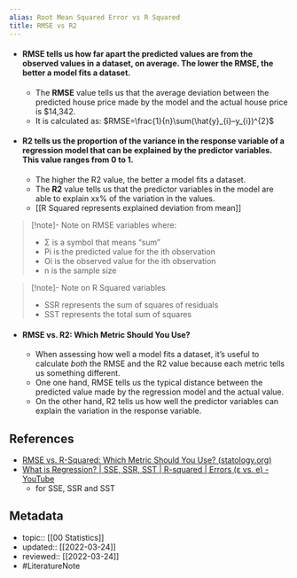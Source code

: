 ```yaml
---
alias: Root Mean Squared Error vs R Squared
title: RMSE vs R2
---
```


- #### RMSE tells us how far apart the predicted values are from the observed values in a dataset, on average. The lower the RMSE, the better a model fits a dataset.
	- The **RMSE** value tells us that the average deviation between the predicted house price made by the model and the actual house price is \$14,342.
	- It is calculated as: $RMSE=\frac{1}{n}\sum(\hat{y}_{i}–y_{i})^{2}$
- #### R2 tells us the proportion of the variance in the response variable of a regression model that can be explained by the predictor variables. This value ranges from 0 to 1.
	- The higher the R2 value, the better a model fits a dataset.
	- The **R2** value tells us that the predictor variables in the model are able to explain xx% of the variation in the values.
	- [[R Squared represents explained deviation from mean]]

> [!note]- Note on RMSE variables
> where:
> - Σ is a symbol that means “sum”
> - Pi is the predicted value for the ith observation
> - Oi is the observed value for the ith observation
> - n is the sample size

> [!note]- Note on R Squared variables
> - SSR represents the sum of squares of residuals
> - SST represents the total sum of squares

- #### RMSE vs. R2: Which Metric Should You Use?
	- When assessing how well a model fits a dataset, it’s useful to calculate _both_ the RMSE and the R2 value because each metric tells us something different.
	- One one hand, RMSE tells us the typical distance between the predicted value made by the regression model and the actual value.
	- On the other hand, R2 tells us how well the predictor variables can explain the variation in the response variable.

## References
- [RMSE vs. R-Squared: Which Metric Should You Use? (statology.org)](https://www.statology.org/rmse-vs-r-squared/)
- [What is Regression? | SSE, SSR, SST | R-squared | Errors (ε vs. e) - YouTube](https://www.youtube.com/watch?v=aq8VU5KLmkY)
	- for SSE, SSR and SST

## Metadata
- topic:: [[00 Statistics]]
- updated:: [[2022-03-24]]
- reviewed:: [[2022-03-24]]
- #LiteratureNote 